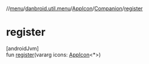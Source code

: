 //[menu](../../../../index.md)/[danbroid.util.menu](../../index.md)/[AppIcon](../index.md)/[Companion](index.md)/[register](register.md)

# register

[androidJvm]\
fun [register](register.md)(vararg icons: [AppIcon](../index.md)<*>)
